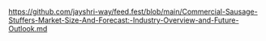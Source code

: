 https://github.com/jayshri-way/feed.fest/blob/main/Commercial-Sausage-Stuffers-Market-Size-And-Forecast:-Industry-Overview-and-Future-Outlook.md
